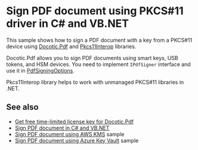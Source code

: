 # Sign PDF document using PKCS#11 driver in C# and VB.NET
This sample shows how to sign a PDF document with a key from a PKCS#11 device using
[Docotic.Pdf](https://bitmiracle.com/pdf-library/) and [Pkcs11Interop](https://pkcs11interop.net/) libraries.

Docotic.Pdf allows you to sign PDF documents using smart keys, USB tokens, and HSM devices.
You need to implement `IPdfSigner` interface and use it in [PdfSigningOptions](https://api.docotic.com/pdfsigningoptions).

Pkcs11Interop library helps to work with unmanaged PKCS#11 libraries in .NET.

## See also
* [Get free time-limited license key for Docotic.Pdf](https://bitmiracle.com/pdf-library/download)
* [Sign PDF document in C# and VB.NET](https://bitmiracle.com/pdf-library/signatures/sign)
* [Sign PDF document using AWS KMS](/Samples/Digital%20signatures/SignWithAwsKms) sample
* [Sign PDF document using Azure Key Vault](/Samples/Digital%20signatures/SignWithAzureKeyVault) sample